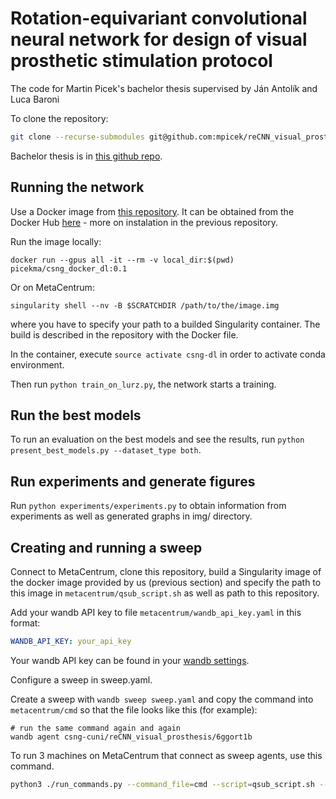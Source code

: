 # Rotation-equivariant convolutional neural network for design of visual prosthetic stimulation protocol

The code for Martin Picek's bachelor thesis supervised by Ján Antolík and Luca Baroni

To clone the repository:
```bash
git clone --recurse-submodules git@github.com:mpicek/reCNN_visual_prosthesis.git
```

Bachelor thesis is in [this github repo](https://github.com/mpicek/bachelor_thesis).

## Running the network

Use a Docker image from [this repository](https://github.com/mpicek/csng_dl_docker_image).
It can be obtained from the Docker Hub [here](https://hub.docker.com/repository/docker/picekma/csng_docker_dl/general) - more on instalation in the previous repository.

Run the image locally:
```
docker run --gpus all -it --rm -v local_dir:$(pwd) picekma/csng_docker_dl:0.1
```
Or on MetaCentrum:
```
singularity shell --nv -B $SCRATCHDIR /path/to/the/image.img
```
where you have to specify your path to a builded Singularity container. The build is
described in the repository with the Docker file.

In the container, execute `source activate csng-dl` in order to activate conda environment.

Then run `python train_on_lurz.py`, the network starts a training.

## Run the best models

To run an evaluation on the best models and see the results, run `python present_best_models.py --dataset_type both`.

## Run experiments and generate figures

Run `python experiments/experiments.py` to obtain information from experiments as well as generated graphs in img/ directory.

## Creating and running a sweep

Connect to MetaCentrum, clone this repository, build a Singularity image
of the docker image provided by us (previous section) and specify the path
to this image in `metacentrum/qsub_script.sh` as well as path to this repository.

Add your wandb API key to file `metacentrum/wandb_api_key.yaml` in this format:
```yaml
WANDB_API_KEY: your_api_key
```
Your wandb API key can be found in your [wandb settings](https://wandb.ai/settings).

Configure a sweep in sweep.yaml.

Create a sweep with `wandb sweep sweep.yaml` and copy the command into `metacentrum/cmd`
so that the file looks like this (for example):
```
# run the same command again and again
wandb agent csng-cuni/reCNN_visual_prosthesis/6ggort1b
```

To run 3 machines on MetaCentrum that connect as sweep agents, use this
command.
```bash
python3 ./run_commands.py --command_file=cmd --script=qsub_script.sh --wandb_api_key --num_of_command_repetitions=3
```
